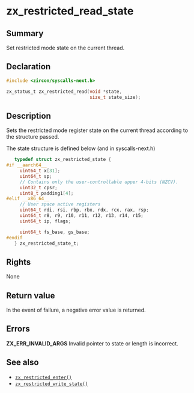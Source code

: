 <!-- Generated by zircon/scripts/update-docs-from-fidl, do not edit! -->
# zx_restricted_read_state

## Summary

Set restricted mode state on the current thread.

## Declaration

```c
#include <zircon/syscalls-next.h>

zx_status_t zx_restricted_read(void *state,
                               size_t state_size);
```

## Description

Sets the restricted mode register state on the current thread according
to the structure passed.

The state structure is defined below (and in syscalls-next.h)
```c
   typedef struct zx_restricted_state {
#if __aarch64__
     uint64_t x[31];
     uint64_t sp;
     // Contains only the user-controllable upper 4-bits (NZCV).
     uint32_t cpsr;
     uint8_t padding1[4];
#elif __x86_64__
     // User space active registers
     uint64_t rdi, rsi, rbp, rbx, rdx, rcx, rax, rsp;
     uint64_t r8, r9, r10, r11, r12, r13, r14, r15;
     uint64_t ip, flags;

     uint64_t fs_base, gs_base;
#endif
   } zx_restricted_state_t;
```

## Rights

None

## Return value

In the event of failure, a negative error value is returned.

## Errors

**ZX_ERR_INVALID_ARGS** Invalid pointer to state or length is incorrect.

## See also

- [`zx_restricted_enter()`]
- [`zx_restricted_write_state()`]

[`zx_restricted_enter()`]: restricted_enter.md
[`zx_restricted_write_state()`]: restricted_write_state.md

